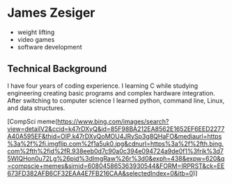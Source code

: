 # James Zesiger

* weight lifting
* video games
* software development

## Technical Background

I have four years of coding experience. I learning C while studying engineering creating basic programs and complex hardware integration. After switching to computer science I learned python, command line, Linux, and data structures.

[CompSci meme(https://www.bing.com/images/search?view=detailV2&ccid=k47rDXyQ&id=85F98BA212EA8562E1652EF6EED2277A40A595EF&thid=OIP.k47rDXyQoMOU4JRySp3g8QHaFO&mediaurl=https%3a%2f%2fi.imgflip.com%2f1a5uk0.jpg&cdnurl=https%3a%2f%2fth.bing.com%2fth%2fid%2fR.938eeb0d7c90a0c394e094724a9de0f1%3frik%3d75WlQHon0u72Lg%26pid%3dImgRaw%26r%3d0&exph=438&expw=620&q=compscie+memes&simid=608045865363930544&FORM=IRPRST&ck=EE673FD382AFB6CF32EAA4E7FB216CAA&selectedIndex=0&itb=0)]
